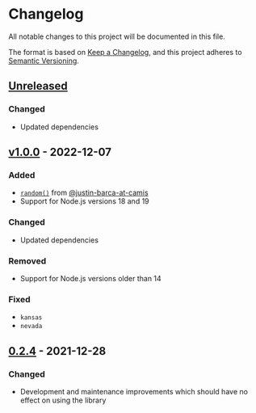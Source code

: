 # Changelog
All notable changes to this project will be documented in this file.

The format is based on [Keep a Changelog](https://keepachangelog.com/en/1.0.0/),
and this project adheres to [Semantic Versioning](https://semver.org/spec/v2.0.0.html).

## [Unreleased](https://github.com/patrik-csak/license-plate-serial-generator/compare/v1.0.0...HEAD)

### Changed

- Updated dependencies

## [v1.0.0](https://github.com/patrik-csak/license-plate-serial-generator/compare/v0.2.4...v1.0.0) - 2022-12-07

### Added

- [`random()`](https://patrik-csak.github.io/license-plate-serial-generator/functions/random.html) from [@justin-barca-at-camis](https://github.com/justin-barca-at-camis)
- Support for Node.js versions 18 and 19

### Changed

- Updated dependencies

### Removed

- Support for Node.js versions older than 14

### Fixed

- `kansas`
- `nevada`

## [0.2.4](https://github.com/patrik-csak/license-plate-serial-generator/compare/v0.2.3...v0.2.4) - 2021-12-28

### Changed

- Development and maintenance improvements which should have no effect on using the library
